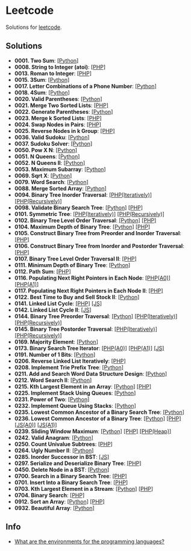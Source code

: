 # Leetcode

Solutions for [leetcode](https://leetcode.com/).

## Solutions

- **0001. Two Sum**: [[Python]](./python/solutions/s0001_two_sum.py)
- **0008. String to Integer (atoi)**: [[PHP]](./php/src/0008_string_to_integer_(atoi).php)
- **0013. Roman to Integer**: [[PHP]](./php/src/0013_roman_to_integer.php)
- **0015. 3Sum**: [[Python]](./python/solutions/s0015_3Sum.py)
- **0017. Letter Combinations of a Phone Number**: [[Python]](./python/solutions/s0017_Letter_Combinations_of_a_Phone_Number.py)
- **0018. 4Sum**: [[Python]](./python/solutions/s0018_4Sum.py)
- **0020. Valid Parentheses**: [[Python]](./python/solutions/s0020_valid_parentheses.py)
- **0021. Merge Two Sorted Lists**: [[PHP]](./php/src/0021_merge_two_sorted_lists.php)
- **0022. Generate Parentheses**: [[Python]](./python/solutions/s0022_Generate_Parentheses.py)
- **0023. Merge k Sorted Lists**: [[PHP]](./php/src/0023_merge_k_sorted_lists.php)
- **0024. Swap Nodes in Pairs**: [[PHP]](./php/src/0024_swap_nodes_in_pairs.php)
- **0025. Reverse Nodes in k Group**: [[PHP]](./php/src/0025_reverse_nodes_in_k_group.php)
- **0036. Valid Sudoku**: [[Python]](./python/solutions/s0036_Valid_Sudoku.py)
- **0037. Sudoku Solver**: [[Python]](./python/solutions/s0037_Sudoku_Solver.py)
- **0050. Pow X N**: [[Python]](./python/solutions/s0050_Pow_x_n.py)
- **0051. N Queens**: [[Python]](./python/solutions/s0051_N_Queens.py)
- **0052. N Queens II**: [[Python]](./python/solutions/s0052_N_Queens_II.py)
- **0053. Maximum Subarray**: [[Python]](./python/solutions/s0053_maximum_subarray.py)
- **0069. Sqrt X**: [[Python]](./python/solutions/s0069_Sqrt_x.py)
- **0079. Word Search**: [[Python]](./python/solutions/s0079_Word_Search.py)
- **0088. Merge Sorted Array**: [[Python]](./python/solutions/s0088_merge_sorted_array.py)
- **0094. Binary Tree Inorder Traversal**: [[PHP(Iteratively)]](./php/src/0094_binary_tree_inorder_traversal_iteratively.php) [[PHP(Recursively)]](./php/src/0094_binary_tree_inorder_traversal_recursively.php)
- **0098. Validate Binary Search Tree**: [[Python]](./python/solutions/s0098_validate_binary_search_tree.py) [[PHP]](./php/src/0098_validate_binary_search_tree.php)
- **0101. Symmetric Tree**: [[PHP(Iteratively)]](./php/src/0101_symmetric_tree_iteratively.php) [[PHP(Recursively)]](./php/src/0101_symmetric_tree_recursively.php)
- **0102. Binary Tree Level Order Traversal**: [[Python]](./python/solutions/s0102_Binary_Tree_Level_Order_Traversal.py) [[PHP]](./php/src/0102_binary_tree_level_order_traversal.php)
- **0104. Maximum Depth of Binary Tree**: [[Python]](./python/solutions/s0104_Maximum_Depth_of_Binary_Tree.py) [[PHP]](./php/src/0104_maximum_depth_of_binary_tree.php)
- **0105. Construct Binary Tree from Preorder and Inorder Traversal**: [[PHP]](./php/src/0105_construct_binary_tree_from_preorder_and_inorder_traversal.php)
- **0106. Construct Binary Tree from Inorder and Postorder Traversal**: [[PHP]](./php/src/0106_construct_binary_tree_from_inorder_and_postorder_traversal.php)
- **0107. Binary Tree Level Order Traversal II**: [[PHP]](./php/src/0107_binary_tree_level_order_traversal_II.php)
- **0111. Minimum Depth of Binary Tree**: [[Python]](./python/solutions/s0111_Minimum_Depth_of_Binary_Tree.py)
- **0112. Path Sum**: [[PHP]](./php/src/0112_path_sum.php)
- **0116. Populating Next Right Pointers in Each Node**: [[PHP(A0)]](./php/src/0116_populating_next_right_pointers_in_each_node_a0.php) [[PHP(A1)]](./php/src/0116_populating_next_right_pointers_in_each_node_a1.php)
- **0117. Populating Next Right Pointers in Each Node II**: [[PHP]](./php/src/0117_populating_next_right_pointers_in_each_node_ii.php)
- **0122. Best Time to Buy and Sell Stock II**: [[Python]](./python/solutions/s0122_Best_Time_to_Buy_and_Sell_Stock_II.py)
- **0141. Linked List Cycle**: [[PHP]](./php/src/0141_linked_list_cycle.php) [[JS]](./js/src/0141_linked_list_cycle.js)
- **0142. Linked List Cycle II**: [[JS]](./js/src/0142_linked_list_cycle_II.js)
- **0144. Binary Tree Preorder Traversal**: [[Python]](./python/solutions/s0144_Binary_Tree_Preorder_Traversal.py) [[PHP(Iteratively)]](./php/src/0144_binary_tree_preorder_traversal_iteratively.php) [[PHP(Recursively)]](./php/src/0144_binary_tree_preorder_traversal_recursively.php)
- **0145. Binary Tree Postorder Traversal**: [[PHP(Iteratively)]](./php/src/0145_binary_tree_postorder_traversal_iteratively.php) [[PHP(Recursively)]](./php/src/0145_binary_tree_postorder_traversal_recursively.php)
- **0169. Majority Element**: [[Python]](./python/solutions/s0169_majority_element.py)
- **0173. Binary Search Tree Iterator**: [[PHP(A0)]](./php/src/0173_binary_search_tree_iterator_a0.php) [[PHP(A1)]](./php/src/0173_binary_search_tree_iterator_a1.php) [[JS]](./js/src/0173_binary_search_tree_iterator.js)
- **0191. Number of 1 Bits**: [[Python]](./python/solutions/s0191_Number_of_1_Bits.py)
- **0206. Reverse Linked List Iteratively**: [[PHP]](./php/src/0206_reverse_linked_list_iteratively.php)
- **0208. Implement Trie Prefix Tree**: [[Python]](./python/solutions/s0208_Implement_Trie_Prefix_Tree.py)
- **0211. Add and Search Word Data Structure Design**: [[Python]](./python/solutions/s0211_Add_and_Search_Word_Data_structure_design.py)
- **0212. Word Search II**: [[Python]](./python/solutions/s0212_Word_Search_II.py)
- **0215. Kth Largest Element in an Array**: [[Python]](./python/solutions/s0215_kth_largest_element_in_an_array.py) [[PHP]](./php/src/0215_kth_largest_element_in_an_array.php)
- **0225. Implement Stack Using Queues**: [[Python]](./python/solutions/s0225_implement_stack_using_queues.py)
- **0231. Power of Two**: [[Python]](./python/solutions/s0231_Power_of_Two.py)
- **0232. Implement Queue Using Stacks**: [[Python]](./python/solutions/s0232_implement_queue_using_stacks.py)
- **0235. Lowest Common Ancestor of a Binary Search Tree**: [[Python]](./python/solutions/s0235_Lowest_Common_Ancestor_of_a_Binary_Search_Tree.py)
- **0236. Lowest Common Ancestor of a Binary Tree**: [[Python]](./python/solutions/s0236_Lowest_Common_Ancestor_of_a_Binary_Tree.py) [[PHP]](./php/src/0236_lowest_common_ancestor_of_a_binary_tree.php) [[JS(A0)]](./js/src/0236_lowest_common_ancestor_of_a_binary_tree_a0.js) [[JS(A1)]](./js/src/0236_lowest_common_ancestor_of_a_binary_tree_a1.js)
- **0239. Sliding Window Maximum**: [[Python]](./python/solutions/s0239_sliding_window_maximum.py) [[PHP]](./php/src/0239_sliding_window_maximum.php) [[PHP(Heap)]](./php/src/0239_sliding_window_maximum_heap.php)
- **0242. Valid Anagram**: [[Python]](./python/solutions/s0242_valid_anagram.py)
- **0250. Count Univalue Subtrees**: [[PHP]](./php/src/0250_count_univalue_subtrees.php)
- **0264. Ugly Number II**: [[Python]](./python/solutions/s0264_ugly_number_II.py)
- **0285. Inorder Successor in BST**: [[JS]](./js/src/0285_inorder_successor_in_BST.js)
- **0297. Serialize and Deserialize Binary Tree**: [[PHP]](./php/src/0297_serialize_and_deserialize_binary_tree.php)
- **0450. Delete Node in a BST**: [[Python]](./python/solutions/s0450_Delete_Node_in_a_BST.py)
- **0700. Search in a Binary Search Tree**: [[PHP]](./php/src/0700_search_in_a_binary_search_tree.php)
- **0701. Insert Into a Binary Search Tree**: [[PHP]](./php/src/0701_insert_into_a_binary_search_tree.php)
- **0703. Kth Largest Element in a Stream**: [[Python]](./python/solutions/s0703_kth_largest_element_in_a_stream.py) [[PHP]](./php/src/0703_kth_largest_element_in_a_stream.php)
- **0704. Binary Search**: [[PHP]](./php/src/0704_binary_search.php)
- **0912. Sort an Array**: [[Python]](./python/solutions/s0912_sort_an_array.py) [[PHP]](./php/src/0912_sort_an_array.php)
- **0932. Beautiful Array**: [[Python]](./python/solutions/s0932_beautiful_array.py)

## Info

- [What are the environments for the programming languages?](https://support.leetcode.com/hc/en-us/articles/360011833974-What-are-the-environments-for-the-programming-languages)
